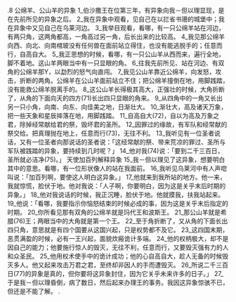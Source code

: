 .8 
公绵羊、公山羊的异象 
1_伯沙撒王在位第三年，有异象向我－但以理显现，是在先前所见的异象之后。 2_我在异象中观看，见自己在以拦省书珊的城堡中；我在异象中又见自己在乌莱河边。 3_我举目观看，看哪，有一只公绵羊站在河边，有两只角，这两角都高，一角高过另一角，后长出来的比较高。 4_我见那公绵羊向西、向北、向南棺玻没有任何兽在面前站立得住，也没有能逃脱手的；任意而行，自高自大。 
5_我正思想的时候，看哪，有一只公山羊从西而来，遍行全地，脚不着地。这山羊两眼当中有一只显眼的角。 6_往我先前所见、站在河边、有双角的公绵羊那Y，以勐烈的怒气向直闯。 7_我见公山羊靠近公绵羊，向发怒，攻击，折断的两角。公绵羊在公山羊面前站立不住；把公绵羊撞倒在地，用脚践踏，没有能救公绵羊脱离手的。 8_这公山羊长得极其高大，正强壮的时候，大角折断了，从角的下面向天的四方(71)长出四只显眼的角来。 9_从四角中的一角又长出另一只小角，向南、向东、向佳美之地，日渐壮大。 10_渐壮大，高及诸天万象，把一些天象和星辰摔落在地，用脚践踏。 11_自高自大(72)，自以为高及万象之君，除掉经常献给君的祭，毁坏君的圣所。 12_因罪过的缘故，有军队和经常献的祭交给。把真理抛在地上，任意而行(73)，无往不利。 
13_我听见有一位圣者说话，又有一位圣者向那说话的圣者说：「这经常献的祭、带来荒凉的罪过、圣所与军队被践踏的异象，要持续到几时呢？」 14_他对我(74)说：「要到二千三百日，圣所就必洁净(75)。」 
天使加百列解释异象 
15_我－但以理见了这异象，想要明白其中的意思。看哪，有一位形状像人的站在我面前。 16_我听见乌莱河中有人声唿叫说：「加百列啊，要使这人明白这异象。」 17_他就来到我所站的地方。他一来，我就惊慌，脸伏于地。他对我说：「人子啊，你要明白，因为这是关乎末后时期的异象。」 
18_他对我说话的时候，我正沉睡，脸伏于地。他就摸我，扶我站起来。 19_他说：「看哪，我要指示你恼怒结束的时候必成的事，因为这是关乎末后指定的时期。 20_你所看见那有双角的公绵羊就是玛代王和波斯王。 21_那公山羊就是希腊(76)王；两眼当中的大角就是第一个王。 22_至于角折断了，又从角的下面长出四只角，意思就是有四个国要从这国兴起，只是权势都不及它。 23_这四国末期，恶贯满盈的时候，必有一王兴起，面貌炊瘢诡计多端。 24_他的权柄极大，却不是因自己的能力；他要施行惊人的毁灭，无往不利，任意而行，又要毁灭强有力的人和众圣民。 25_他用权术使手中的诡计成功；他的心自高自大，趁人无备的时候毁灭多人。他又起来攻击万君之君，至终却非因人的手而遭毁灭。 26_所说二千三百日(77)的异象是真的，但你要将这异象封住，因为它关乎未来许多的日子。」 
27_于是我－但以理昏倒，病了数日，然后起来办理王的事务。我因这异象惊骇不已，但还是不能了解。 
 .